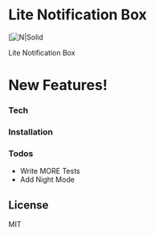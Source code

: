 # Lite Notification Box

[![N|Solid](https://i.hizliresim.com/jqqk8W.png)

Lite Notification Box

# New Features!

### Tech

### Installation

### Todos

 - Write MORE Tests
 - Add Night Mode

License
----

MIT
